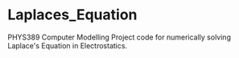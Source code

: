 # Laplaces_Equation
PHYS389 Computer Modelling Project code for numerically solving Laplace's Equation in Electrostatics.
